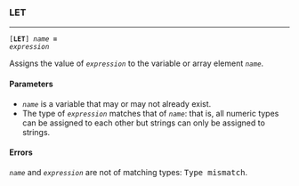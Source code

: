 ### LET
***
<code>[<b>LET</b>] <var>name</var> <b>=</b> <var>expression</var></code>

Assigns the value of <code><var>expression</var></code> to the variable or array element <code><var>name</var></code>.

#### Parameters
* <code><var>name</var></code> is a variable that may or may not already exist.
* The type of <code><var>expression</var></code> matches that of <code><var>name</var></code>: that is, all numeric types can be  assigned to each other but strings can only be assigned to strings.

#### Errors
<code><var>name</var></code> and <code><var>expression</var></code> are not of matching types: <samp>Type mismatch</samp>.
